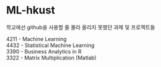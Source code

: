 # ML-hkust

학교에선 github을 사용할 줄 몰라 올리지 못했던 과제 및 프로젝트들

4211 - Machine Learning <br>
4432 - Statistical Machine Learning <br>
3390 - Business Analytics in R <br>
3322 - Matrix Multiplication (Matlab)
